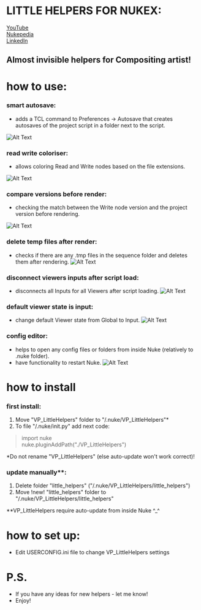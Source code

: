 # LITTLE HELPERS FOR NUKEX:

[YouTube](https://www.youtube.com/)  
[Nukepedia](http://www.nukepedia.com/)  
[LinkedIn](https://www.linkedin.com/in/vladislav-parfentev-7b89b9233/)

## Almost invisible helpers for Compositing artist!

# how to use:

### smart autosave:

- adds a TCL command to Preferences -> Autosave that creates autosaves of the project script in a folder next to the
  script.

![Alt Text](https://parfprod.com/URLS/little_helpers/smart_autosave_v002.gif)

### read write coloriser:

- allows coloring Read and Write nodes based on the file extensions.

![Alt Text](https://parfprod.com/URLS/little_helpers/read_write_colorizer_v002.gif)

### compare versions before render:

- checking the match between the Write node version and the project version before rendering.

![Alt Text](https://parfprod.com/URLS/little_helpers/check_ver_before_render_v002.gif)

### delete temp files after render:

- checks if there are any .tmp files in the sequence folder and deletes them after rendering.
  ![Alt Text](https://parfprod.com/URLS/little_helpers/delete_temp_files_v002.gif)

### disconnect viewers inputs after script load:

- disconnects all Inputs for all Viewers after script loading.
  ![Alt Text](https://parfprod.com/URLS/little_helpers/disconnect_viewer_inputs_v002.gif)

### default viewer state is input:

- change default Viewer state from Global to Input.
  ![Alt Text](https://parfprod.com/URLS/little_helpers/default_is_input_v002.png)

### config editor:

- helps to open any config files or folders from inside Nuke (relatively to .nuke folder).
- have functionality to restart Nuke.
  ![Alt Text](https://parfprod.com/URLS/little_helpers/config_helper_v002.gif)

# how to install

### first install:

1) Move "VP_LittleHelpers" folder to "/.nuke/VP_LittleHelpers"*
2) To file "/.nuke/init.py" add next code:

> import nuke  
> nuke.pluginAddPath("./VP_LittleHelpers")

*Do not rename "VP_LittleHelpers" (else auto-update won't work correct)!

### update manually**:
1) Delete folder "little_helpers" ("/.nuke/VP_LittleHelpers/little_helpers")
2) Move !new! "little_helpers" folder to "/.nuke/VP_LittleHelpers/little_helpers"

**VP_LittleHelpers require auto-update from inside Nuke ^_^

#  how to set up:
- Edit USERCONFIG.ini file to change VP_LittleHelpers settings

#  P.S.
- If you have any ideas for new helpers - let me know!
- Enjoy!

